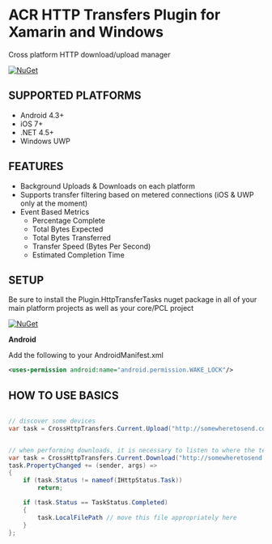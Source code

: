 # ACR HTTP Transfers Plugin for Xamarin and Windows
Cross platform HTTP download/upload manager

[![NuGet](https://img.shields.io/nuget/v/Plugin.HttpTransferTasks.svg?maxAge=2592000)](https://www.nuget.org/packages/Plugin.HttpTransferTasks/)


## SUPPORTED PLATFORMS

* Android 4.3+
* iOS 7+
* .NET 4.5+
* Windows UWP


## FEATURES

* Background Uploads & Downloads on each platform
* Supports transfer filtering based on metered connections (iOS & UWP only at the moment)
* Event Based Metrics
  * Percentage Complete
  * Total Bytes Expected
  * Total Bytes Transferred
  * Transfer Speed (Bytes Per Second)
  * Estimated Completion Time

## SETUP

Be sure to install the Plugin.HttpTransferTasks nuget package in all of your main platform projects as well as your core/PCL project

[![NuGet](https://img.shields.io/nuget/v/Plugin.HttpTransferTasks.svg?maxAge=2592000)](https://www.nuget.org/packages/Plugin.HttpTransferTasks/)

**Android**

Add the following to your AndroidManifest.xml

```xml
<uses-permission android:name="android.permission.WAKE_LOCK"/>
```

## HOW TO USE BASICS

```csharp

// discover some devices
var task = CrossHttpTransfers.Current.Upload("http://somewheretosend.com", "<YOUR LOCAL FILEPATH>");


// when performing downloads, it is necessary to listen to where the temp file lands (this is due to iOS)
var task = CrossHttpTransfers.Current.Download("http://somewheretosend.com");
task.PropertyChanged += (sender, args) => 
{
    if (task.Status != nameof(IHttpStatus.Task))
        return;

    if (task.Status == TaskStatus.Completed)
    {
        task.LocalFilePath // move this file appropriately here
    }
};

```
